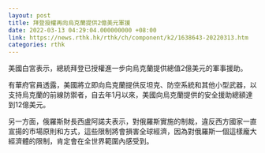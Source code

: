 ```yaml
---
layout: post
title: 拜登授權再向烏克蘭提供2億美元軍援　
date: 2022-03-13 04:29:04.000000000 +08:00
link: https://news.rthk.hk/rthk/ch/component/k2/1638643-20220313.htm
categories: rthk
---
```


美國白宮表示，總統拜登已授權進一步向烏克蘭提供總值2億美元的軍事援助。

有華府官員透露，美國將立即向烏克蘭提供反坦克、防空系統和其他小型武器，以支持烏克蘭的前線防禦者，自去年1月以來，美國向烏克蘭提供的安全援助總額達到12億美元。

另一方面，俄羅斯財長西盧阿諾夫表示，對俄羅斯實施的制裁，違反西方國家一直宣揚的市場原則和方式，這些限制將會損害全球經濟，因為對俄羅斯一個這樣龐大經濟體的限制，肯定會在全世界範圍內感受到。
